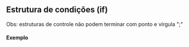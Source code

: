 
## Estrutura de condições (if)

Obs: estruturas de controle não podem terminar com ponto e vírgula ";"

#### Exemplo

```kotlin

```